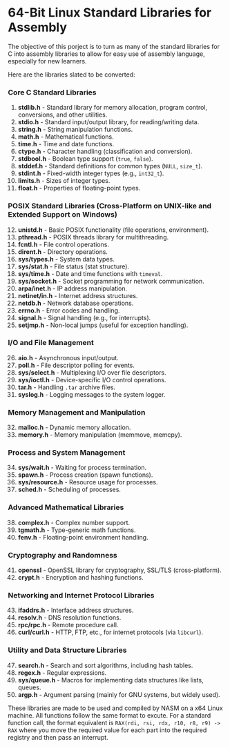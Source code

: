 # 64-Bit Linux Standard Libraries for Assembly

The objective of this porject is to turn as many of the standard libraries for C into assembly libraries to allow for easy use of assembly language, especially for new learners.

Here are the libraries slated to be converted:
### Core C Standard Libraries
1. **stdlib.h** - Standard library for memory allocation, program control, conversions, and other utilities.
2. **stdio.h** - Standard input/output library, for reading/writing data.
3. **string.h** - String manipulation functions.
4. **math.h** - Mathematical functions.
5. **time.h** - Time and date functions.
6. **ctype.h** - Character handling (classification and conversion).
7. **stdbool.h** - Boolean type support (`true`, `false`).
8. **stddef.h** - Standard definitions for common types (`NULL`, `size_t`).
9. **stdint.h** - Fixed-width integer types (e.g., `int32_t`).
10. **limits.h** - Sizes of integer types.
11. **float.h** - Properties of floating-point types.

### POSIX Standard Libraries (Cross-Platform on UNIX-like and Extended Support on Windows)
12. **unistd.h** - Basic POSIX functionality (file operations, environment).
13. **pthread.h** - POSIX threads library for multithreading.
14. **fcntl.h** - File control operations.
15. **dirent.h** - Directory operations.
16. **sys/types.h** - System data types.
17. **sys/stat.h** - File status (stat structure).
18. **sys/time.h** - Date and time functions with `timeval`.
19. **sys/socket.h** - Socket programming for network communication.
20. **arpa/inet.h** - IP address manipulation.
21. **netinet/in.h** - Internet address structures.
22. **netdb.h** - Network database operations.
23. **errno.h** - Error codes and handling.
24. **signal.h** - Signal handling (e.g., for interrupts).
25. **setjmp.h** - Non-local jumps (useful for exception handling).

### I/O and File Management
26. **aio.h** - Asynchronous input/output.
27. **poll.h** - File descriptor polling for events.
28. **sys/select.h** - Multiplexing I/O over file descriptors.
29. **sys/ioctl.h** - Device-specific I/O control operations.
30. **tar.h** - Handling `.tar` archive files.
31. **syslog.h** - Logging messages to the system logger.

### Memory Management and Manipulation
32. **malloc.h** - Dynamic memory allocation.
33. **memory.h** - Memory manipulation (memmove, memcpy).

### Process and System Management
34. **sys/wait.h** - Waiting for process termination.
35. **spawn.h** - Process creation (spawn functions).
36. **sys/resource.h** - Resource usage for processes.
37. **sched.h** - Scheduling of processes.

### Advanced Mathematical Libraries
38. **complex.h** - Complex number support.
39. **tgmath.h** - Type-generic math functions.
40. **fenv.h** - Floating-point environment handling.

### Cryptography and Randomness
41. **openssl** - OpenSSL library for cryptography, SSL/TLS (cross-platform).
42. **crypt.h** - Encryption and hashing functions.

### Networking and Internet Protocol Libraries
43. **ifaddrs.h** - Interface address structures.
44. **resolv.h** - DNS resolution functions.
45. **rpc/rpc.h** - Remote procedure call.
46. **curl/curl.h** - HTTP, FTP, etc., for internet protocols (via `libcurl`).

### Utility and Data Structure Libraries
47. **search.h** - Search and sort algorithms, including hash tables.
48. **regex.h** - Regular expressions.
49. **sys/queue.h** - Macros for implementing data structures like lists, queues.
50. **argp.h** - Argument parsing (mainly for GNU systems, but widely used).

These libraries are made to be used and compiled by NASM on a x64 Linux machine. All functions follow the same format to excute. For a standard function call, the format equivalent is `RAX(rdi, rsi, rdx, r10, r8, r9) -> RAX` where you move the required value for each part into the required registry and then pass an interrupt. 